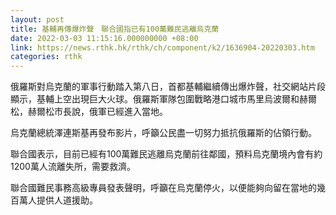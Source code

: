```yaml
---
layout: post
title: 基輔再傳爆炸聲　聯合國指已有100萬難民逃離烏克蘭
date: 2022-03-03 11:15:16.000000000 +08:00
link: https://news.rthk.hk/rthk/ch/component/k2/1636904-20220303.htm
categories: rthk
---
```


俄羅斯對烏克蘭的軍事行動踏入第八日，首都基輔繼續傳出爆炸聲，社交網站片段顯示，基輔上空出現巨大火球。俄羅斯軍隊包圍戰略港口城市馬里烏波爾和赫爾松，赫爾松市長說，俄軍已經進入當地。

烏克蘭總統澤連斯基再發布影片，呼籲公民盡一切努力抵抗俄羅斯的佔領行動。

聯合國表示，目前已經有100萬難民逃離烏克蘭前往鄰國，預料烏克蘭境內會有約1200萬人流離失所，需要救濟。

聯合國難民事務高級專員發表聲明，呼籲在烏克蘭停火，以便能夠向留在當地的幾百萬人提供人道援助。
